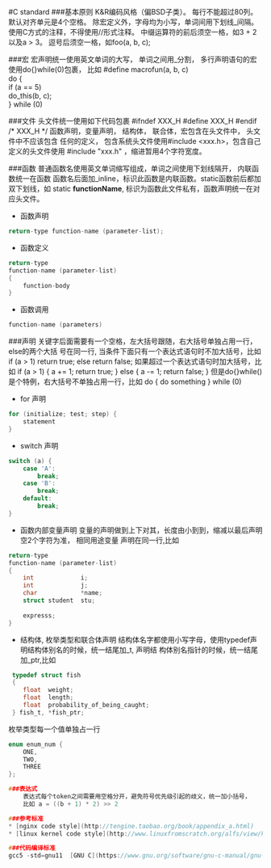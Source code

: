 #C standard
###基本原则
    K&R编码风格（偏BSD子类）。
    每行不能超过80列。
    默认对齐单元是4个空格。
    除宏定义外，字母均为小写，单词间用下划线_间隔。
    使用C方式的注释，不得使用//形式注释。
    中缀运算符的前后须空一格，如3 + 2以及a > 3。
    逗号后须空一格，如foo(a, b, c);

###宏
	宏声明统一使用英文单词的大写， 单词之间用_分割， 多行声明语句的宏使用do{}while(0)包裹， 比如
    #define macrofun(a, b, c) 			\
		do {					\
			if (a == 5)			\
				do_this(b, c);		\
		} while (0)

###文件
	头文件统一使用如下代码包裹
    #ifndef XXX_H
    #define XXX_H
    #endif /* XXX_H */
    函数声明，变量声明， 结构体， 联合体，宏包含在头文件中， 头文件中不应该包含
    任何的定义， 包含系统头文件使用#include <xxx.h>，包含自己定义的头文件使用
    #include "xxx.h" ，缩进暂用4个字符宽度。
    
###函数
	普通函数名使用英文单词缩写组成，单词之间使用下划线隔开， 内联函数统一在函数
    函数名后面加_inline，标识此函数是内联函数。static函数前后都加双下划线，如
    static __functionName__, 标识为函数此文件私有，函数声明统一在对应头文件。

* 函数声明
```c
return-type function-name (parameter-list);
```

* 函数定义
```c
return-type
function-name (parameter-list)
{
    function-body
}
```

* 函数调用
```c
function-name (parameters)
```

###声明
	关键字后面需要有一个空格，左大括号跟随，右大括号单独占用一行，else的两个大括
    号在同一行, 当条件下面只有一个表达式语句时不加大括号，比如
    if (a > 1)
    	return true;
    else
    	return false;
    如果超过一个表达式语句时加大括号，比如
    if (a > 1) {
    	a += 1;
        return true;
    } else {
    	a -= 1;
        return false;
    }
    但是do{}while()是个特例，右大括号不单独占用一行，比如
    do {
        do something
    } while (0)

* for 声明
```c
for (initialize; test; step) {
	statement
}
```

* switch 声明
```c
switch (a) {
	case 'A':
    	break;
    case 'B':
    	break;
    default:
    	break;
}
```

* 函数内部变量声明
变量的声明做到上下对其，长度由小到到，缩减以最后声明空2个字符为准， 相同用途变量
声明在同一行,比如
```c
return-type
function-name (parameter-list)
{
	int             i;
    int             j;
    char            *name;
    struct student  stu;
    
    expresss;
}
```

* 结构体, 枚举类型和联合体声明
结构体名字都使用小写字母，使用typedef声明结构体别名的时候，统一结尾加_t, 声明结
构体别名指针的时候，统一结尾加_ptr,比如
```c
 typedef struct fish
 {
	float  weight;
	float  length;
	float  probability_of_being_caught;
 } fish_t, *fish_ptr;
```
枚举类型每一个值单独占一行
```c
enum enum_num {
    ONE,
    TWO,
    THREE
};

###表达式
	表达式每个token之间需要用空格分开，避免符号优先级引起的歧义，统一加小括号，
    比如 a = ((b + 1) * 2) >> 2

###参考标准
* [nginx code style](http://tengine.taobao.org/book/appendix_a.html)
* [linux kernel code style](http://www.linuxfromscratch.org/alfs/view/hacker/part2/hacker/coding-style.html)

###代码编译标准
gcc5 -std=gnu11  [GNU C](https://www.gnu.org/software/gnu-c-manual/gnu-c-manual.html)
